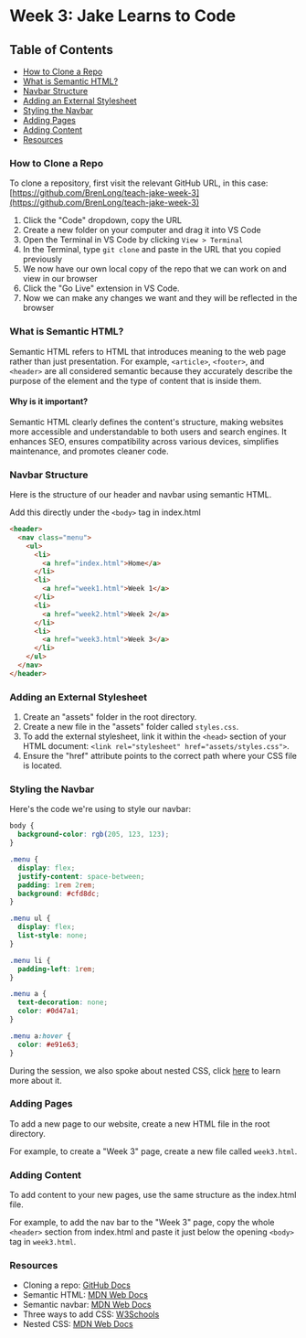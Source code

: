 # Week 3: Jake Learns to Code

## Table of Contents

- [How to Clone a Repo](#how-to-clone-a-repo)
- [What is Semantic HTML?](#what-is-semantic-html)
- [Navbar Structure](#navbar-structure)
- [Adding an External Stylesheet](#adding-an-external-stylesheet)
- [Styling the Navbar](#styling-the-navbar)
- [Adding Pages](#adding-pages)
- [Adding Content](#adding-content)
- [Resources](#resources)

### How to Clone a Repo

To clone a repository, first visit the relevant GitHub URL, in this case: [https://github.com/BrenLong/teach-jake-week-3](https://github.com/BrenLong/teach-jake-week-3)

1. Click the "Code" dropdown, copy the URL
2. Create a new folder on your computer and drag it into VS Code
3. Open the Terminal in VS Code by clicking `View > Terminal`
4. In the Terminal, type `git clone` and paste in the URL that you copied previously
5. We now have our own local copy of the repo that we can work on and view in our browser
6. Click the "Go Live" extension in VS Code.
7. Now we can make any changes we want and they will be reflected in the browser

### What is Semantic HTML?

Semantic HTML refers to HTML that introduces meaning to the web page rather than just presentation. For example, `<article>`, `<footer>`, and `<header>` are all considered semantic because they accurately describe the purpose of the element and the type of content that is inside them.

#### Why is it important?

Semantic HTML clearly defines the content's structure, making websites more accessible and understandable to both users and search engines. It enhances SEO, ensures compatibility across various devices, simplifies maintenance, and promotes cleaner code.

### Navbar Structure

Here is the structure of our header and navbar using semantic HTML.

Add this directly under the `<body>` tag in index.html

```html
<header>
  <nav class="menu">
    <ul>
      <li>
        <a href="index.html">Home</a>
      </li>
      <li>
        <a href="week1.html">Week 1</a>
      </li>
      <li>
        <a href="week2.html">Week 2</a>
      </li>
      <li>
        <a href="week3.html">Week 3</a>
      </li>
    </ul>
  </nav>
</header>
```

### Adding an External Stylesheet

1. Create an "assets" folder in the root directory.
2. Create a new file in the "assets" folder called `styles.css`.
3. To add the external stylesheet, link it within the `<head>` section of your HTML document: `<link rel="stylesheet" href="assets/styles.css">`.
4. Ensure the "href" attribute points to the correct path where your CSS file is located.

### Styling the Navbar

Here's the code we're using to style our navbar:

```css
body {
  background-color: rgb(205, 123, 123);
}

.menu {
  display: flex;
  justify-content: space-between;
  padding: 1rem 2rem;
  background: #cfd8dc;
}

.menu ul {
  display: flex;
  list-style: none;
}

.menu li {
  padding-left: 1rem;
}

.menu a {
  text-decoration: none;
  color: #0d47a1;
}

.menu a:hover {
  color: #e91e63;
}
```

During the session, we also spoke about nested CSS, click [here](https://developer.mozilla.org/en-US/docs/Web/CSS/CSS_nesting/Using_CSS_nesting) to learn more about it.

### Adding Pages

To add a new page to our website, create a new HTML file in the root directory.

For example, to create a "Week 3" page, create a new file called `week3.html`.

### Adding Content

To add content to your new pages, use the same structure as the index.html file.

For example, to add the nav bar to the "Week 3" page, copy the whole `<header>` section from index.html and paste it just below the opening `<body>` tag in `week3.html`.

### Resources

- Cloning a repo: [GitHub Docs](https://docs.github.com/en/repositories/creating-and-managing-repositories/cloning-a-repository)
- Semantic HTML: [MDN Web Docs](https://developer.mozilla.org/en-US/docs/Glossary/Semantics)
- Semantic navbar: [MDN Web Docs](https://developer.mozilla.org/en-US/docs/Web/HTML/Element/nav)
- Three ways to add CSS: [W3Schools](https://www.w3schools.com/css/css_howto.asp)
- Nested CSS: [MDN Web Docs](https://developer.mozilla.org/en-US/docs/Web/CSS/CSS_nesting/Using_CSS_nesting)
